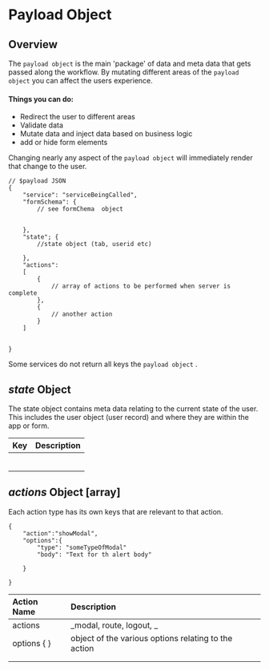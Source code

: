 # Payload Object

## Overview

The `payload object` is the main 'package' of data and meta data that gets passed along the workflow. By mutating different areas of the `payload object` you can affect the users experience.

#### Things you can do:

* Redirect the user to different areas 
* Validate data
* Mutate data and inject data based on business logic
* add or hide form elements

Changing nearly any aspect of the `payload object` will immediately render that change to the user.

```
// $payload JSON
{
    "service": "serviceBeingCalled",
    "formSchema": {
        // see formChema  object    


    },
    "state"; {
        //state object (tab, userid etc)

    },
    "actions": 
    [
        {
            // array of actions to be performed when server is complete
        },
        {
            // another action
        }
    ]


}
```

Some services do not return all keys  the `payload object` .

## 

## _state_ Object

The state object contains meta data relating to the current state of the user. This includes the user object \(user record\) and where they are within the app or form.

| Key | Description |
| :--- | :--- |
|  |  |
|  |  |
|  |  |
|  |  |
|  |  |
|  |  |

## _actions_ Object \[array\]

Each action type has its own keys that are relevant to that action.

```
{
    "action":"showModal",
    "options":{
        "type": "someTypeOfModal"
        "body": "Text for th alert body"

    }

}
```

| Action Name | Description |
| :--- | :--- |
| actions | _modal, route, logout, _ |
| options { } | object of the various options relating to the action |
|  |  |
|  |  |









